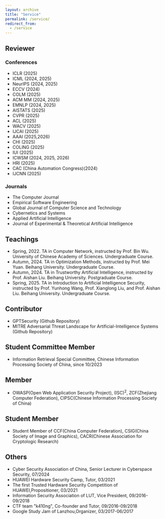 ```yaml
---
layout: archive
title: "Service"
permalink: /service/
redirect_from:
  - /service
---
```


## Reviewer
### Conferences
* ICLR (2025)
* ICML (2024, 2025)
* NeurIPS (2024, 2025)
* ECCV (2024)
* COLM (2025)
* ACM MM (2024, 2025)
* EMNLP (2024, 2025)
* AISTATS (2025)
* CVPR (2025)
* ACL (2025)
* WACV (2025)
* IJCAI (2025)
* AAAI (2025,2026)
* CHI (2025)
* COLING (2025)
* IUI (2025)
* ICWSM (2024, 2025, 2026)
* HRI (2025)
* CAC (China Automation Congress)(2024)
* IJCNN (2025)


### Journals
* The Computer Journal
* Empirical Software Engineering
* Global Journal of Computer Science and Technology
* Cybernetics and Systems
* Applied Artificial Intelligence
* Journal of Experimental & Theoretical Artificial Intelligence

## Teachings
* Spring, 2022. TA in Computer Network, instructed by Prof. Bin Wu. University of Chinese Academy of Sciences. Undergraduate Course.
* Autumn, 2024. TA in Optimization Methods, instructed by Prof. Mei Yuan. Beihang University. Undergraduate Course.
* Autumn, 2024. TA in Trustworthy Artificial Intelligence, instructed by Prof. Aishan Liu. Beihang University. Postgraduate Course.
* Spring, 2025. TA in Introduction to Artificial Intelligence Security, instructed by Prof. Yunhong Wang, Prof. Xianglong Liu, and Prof. Aishan Liu. Beihang University. Undergraduate Course.

## Contributor
* GPTSecurity (Github Repository)
* MITRE Adversarial Threat Landscape for Artificial-Intelligence Systems (Github Repository)

## Student Committee Member
* Information Retrieval Special Committee, Chinese Information Processing Society of China, since 10/2023

## Member
* OWASP(Open Web Application Security Project), (ISC)<sup>2</sup>, ZCF(Zhejiang Computer Federation), CIPSC(Chinese Information Processing Society of China)

## Student Member
* Student Member of CCF(China Computer Federation), CSIG(China Society of Image and Graphics), CACR(Chinese Association for Cryptologic Research)

## Others
* Cyber Security Association of China, Senior Lecturer in Cyberspace Security, 07/2024
* HUAWEI Hardware Security Camp, Tutor, 03/2021
* The first Trusted Hardware Security Competition of HUAWEI,Propositioner, 03/2021
* Information Security Association of LUT, Vice President, 09/2016-09/2018
* CTF team "k410ng", Co-founder and Tutor, 09/2016-09/2018
* Google Study Jam of Lanzhou,Organizer, 03/2017-06/2017
